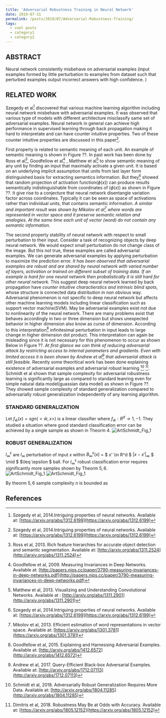 ```yaml
---
title: 'Adversarial Robustness Training in Neural Network'
date: 2019-07-31
permalink: /posts/2019/07/Adversarial-Robustness-Training/
tags:
  - cool posts
  - category1
  - category2
---
```

## ABSTRACT ##
Neural network consistently misbehave on adversarial examples (input examples formed by little perturbation to examples from dataset such that perturbed examples output incorrect answers with high confidence. )

## RELATED WORK ##
Szegedy et al[^SzZaSuBrErGoFe2014] discovered that various machine learning algorithm including neural network misbehave with adversarial examples. It was observed that various type of models with different 
architecture misclassify same set of adversarial examples. Neural network in general can achieve high performance in supervised learning through back propagation making it hard to interpretate and can have
counter intuitive properties. Two of these counter intuitive properties are discussed in this paper[^SzZaSuBrErGoFe2014].
  
First property is related to semantic meaning of each unit. An example of semantic meaning is shown in Figure ??. In past work has been done by Ross et al[^GiDoDaMA2013], Goodfellow et al[^GoLeeLeSaNg2009]
, Matthew et al[^ZeFe2013] to show semantic meaning of any unit by finding an input that maximally activate a given unit. It is based on an underlying implicit assumption that units from last layer form 
distinguished basis for extracting semantics information. But they[^SzZaSuBrErGoFe2014] showed that random projection of activation function($\phi(x)$) can produce results semantically indistinguishable from 
coordinates of ($\phi(x)$) as shown in Figure ??. It give rise to a conjecture that neural network disentangle variation factor across coordinates. Typically it can be seen as space of 
activations rather than individual units, that contains semantic information. *A similar and important result was shown by Mikolov et al[^MiChCoDe2013] where words are represented in*
*vector space and it preserve semantic relation and analogies. At the same time each unit of vector (word) do not contain any semantic information.* 

The second property stability of neural network with respect to small perturbation to their input. Consider a task of recognizing objects by deep neural network. We would expect small perturbation do not 
change class of the image. But this not true, these examples are called adversarial examples. We can generate adversarial examples by applying perturbation to maximize the prediction error. *It has been*
*observed that adversarial examples are robust and are shared by neural network with varied number of layers, activation or trained on different subset of training data. If an example is hard for one neural*
*network then probalistically it is still hard for other neural network.*  This suggest deep neural network learned by back propagation have *counter intuitive charactierstics and intrinsic blind spots*, whose
structure is connected data distribution in non obvious way. Adversarial phenomenon is not specific to deep neural network but affects other machine learning models including linear classification such as
support vector machine(SVM). May be adversarial examples exist not due to nonlinearity of the neural network. There are many problems exist that behaves accordingly in two or three dimension but shows unexpected
behavior in higher dimension also know as curse of dimension. According to this interpretation[^GoShSz2015] infinitesimal perturbation in input leads to large change in higher dimension dot product. This 
interpretation can again be misleading since it is not necessary for this phenomenon to occur as shown Below in Figure ??. 
*At first glance we can think of reducing adversarial attack by restricting access to internal parameters and gradients. Even with limited access it is been shown by Andrew et al[^IlEnAtLi2017] that adversarial*
*attack is still feasible.* 
Recently some theoritical work has been done explaining existence of adversarial examples and adversarial robust learning [^ScSaTsTaMa2018] [^TsSaEnTuMa2019]. Schmidt et al shown that sample complexity for 
adversarial robustness learning is significantly large as compared to standard leanring even for simple natural data model(guassian data model) as shown in Figure ??. They showed sample complexity of standard 
generalization compared to adversarially robust generalization independently of any learning algorithm. 

### STANDARD GENERALIZATION ###
Let $f_{\hat{w}}(x) = sgn(<\hat{w}, x>)$ is a linear classifier where $f_{\hat{w}}: R^d \to {1, -1}$. They studied a situation where good standard classification error can be achieved by a single sample as shown
in Theorm $4$.
![ArtSchmidt_Fig_1](https://pragup.github.io/images/ART_Schmidt_Theorm_4.PNG)
### ROBUST GENERALIZATION ###
$l_{\infty}^{\epsilon}$ are $l_{\infty}$ perturbation of input $x$ within $B_{\infty}^{\epsilon}(x)$ = $ x' \in R^d $ $|x - x'|_{\infty}$ $ \mid $  $\leq \epsilon $  ball. For $l_{\infty}^{\epsilon}$ robust classification
error requires significantly more samples shown by Theorm $5, 6$.      
![ArtSchmidt_Fig_1](https://pragup.github.io/images/ART_Schmidt_Theorm_5.PNG)
![ArtSchmidt_Fig_1](https://pragup.github.io/images/ART_Schmidt_Theorm_6.PNG)

By theorm $5, 6$ sample complexity $n$ is bounded as 
















## References ##

[^SzZaSuBrErGoFe2014]: Szegedy et al, 2014.Intriguing properties of neural networks. Available at: [https://arxiv.org/abs/1312.6199](https://arxiv.org/abs/1312.6199)

[^GiDoDaMA2013]: Ross et al, 2013. Rich feature hierarchies for accurate object detection and semantic segmentation. Available at: [http://arxiv.org/abs/1311.2524](http://arxiv.org/abs/1311.2524)

[^GoLeeLeSaNg2009]: Goodfellow et al, 2009. Measuring Invariances in Deep Networks. Available at: [http://papers.nips.cc/paper/3790-measuring-invariances-in-deep-networks.pdf](http://papers.nips.cc/paper/3790-measuring-invariances-in-deep-networks.pdf)

[^ZeFe2013]: Matthew et al, 2013. Visualizing and Understanding Convolutional Networks. Available at : [http://arxiv.org/abs/1311.2901](http://arxiv.org/abs/1311.2901) 

[^MiChCoDe2013]: Mikolov et al, 2013. Efficient estimation of word representations in vector space. Available at: [https://arxiv.org/abs/1301.3781](https://arxiv.org/abs/1301.3781)

[^IlEnAtLi2017]: Andrew et al, 2017. Query-Efficient Black-box Adversarial Examples. Available at: [http://arxiv.org/abs/1712.07113](http://arxiv.org/abs/1712.07113)

[^GoShSz2015]: Goodfellow et al, 2015. Explaining and Harnessing Adversarial Examples. Available at: [http://arxiv.org/abs/1412.6572](http://arxiv.org/abs/1412.6572)

[^ScSaTsTaMa2018]: Schmidt et al, 2018. Adversarially Robust Generalization Requires More Data. Available at: [http://arxiv.org/abs/1804.11285](http://arxiv.org/abs/1804.11285)

[^TsSaEnTuMa2019]: Dimitris et al, 2018. Robustness May Be at Odds with Accuracy. Available at: [https://arxiv.org/abs/1805.12152](https://arxiv.org/abs/1805.12152)
